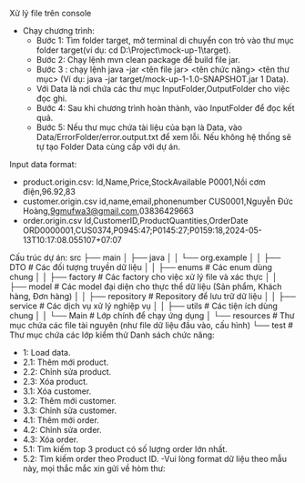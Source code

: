 Xử lý file trên console
- Chạy chương trình: 
  - Bước 1: Tìm folder target, mở terminal di chuyển con trỏ vào thư mục folder target(ví dụ: cd D:\Project\mock-up-1\target).
  - Bước 2: Chạy lệnh mvn clean package để build file jar.
  - Bước 3 : chạy lệnh java -jar <tên file jar> <tên chức năng> <tên thư mục> (Ví dụ: java -jar target/mock-up-1-1.0-SNAPSHOT.jar 1 Data).
  * Với Data là nơi chứa các thư mục InputFolder,OutputFolder cho việc đọc ghi.
  - Bước 4: Sau khi chương trình hoàn thành, vào InputFolder để đọc kết quả.
  - Bước 5: Nếu thư mục chứa tài liệu của bạn là Data, vào Data/ErrorFolder/error.output.txt để xem lỗi. Nếu không hệ thống sẽ tự tạo Folder Data cùng cấp với dự án.


Input data format:
- product.origin.csv:
  Id,Name,Price,StockAvailable
  P0001,Nồi cơm điện,96.92,83
- customer.origin.csv
  id,name,email,phonenumber
  CUS0001,Nguyễn Đức Hoàng,9gmufwa3@gmail.com,03836429663
- order.origin.csv
  Id,CustomerID,ProductQuantities,OrderDate
  ORD0000001,CUS0374,P0945:47;P0145:27;P0159:18,2024-05-13T10:17:08.055107+07:07

Cấu trúc dự án:
src
├── main
│   ├── java
│   │   └── org.example
│   │       ├── DTO               # Các đối tượng truyền dữ liệu
│   │       ├── enums             # Các enum dùng chung
│   │       ├── factory           # Các factory cho việc xử lý file và xác thực
│   │       ├── model             # Các model đại diện cho thực thể dữ liệu (Sản phẩm, Khách hàng, Đơn hàng)
│   │       ├── repository        # Repository để lưu trữ dữ liệu
│   │       ├── service           # Các dịch vụ xử lý nghiệp vụ
│   │       ├── utils             # Các tiện ích dùng chung
│   │       └── Main              # Lớp chính để chạy ứng dụng
│   └── resources                 # Thư mục chứa các file tài nguyên (như file dữ liệu đầu vào, cấu hình)
└── test                          # Thư mục chứa các lớp kiểm thử
Danh sách chức năng:
- 1: Load data.
- 2.1: Thêm mới product.
- 2.2: Chỉnh sửa product.
- 2.3: Xóa product.
- 3.1: Xóa customer.
- 3.2: Thêm mới customer.
- 3.3: Chỉnh sửa customer.
- 4.1: Thêm mới order.
- 4.2: Chỉnh sửa order.
- 4.3: Xóa order.
- 5.1: Tìm kiếm top 3 product có số lượng order lớn nhất.
- 5.2: Tìm kiếm order theo Product ID.
-Vui lòng format dữ liệu theo mẫu này, mọi thắc mắc xin gửi về hòm thư: 
